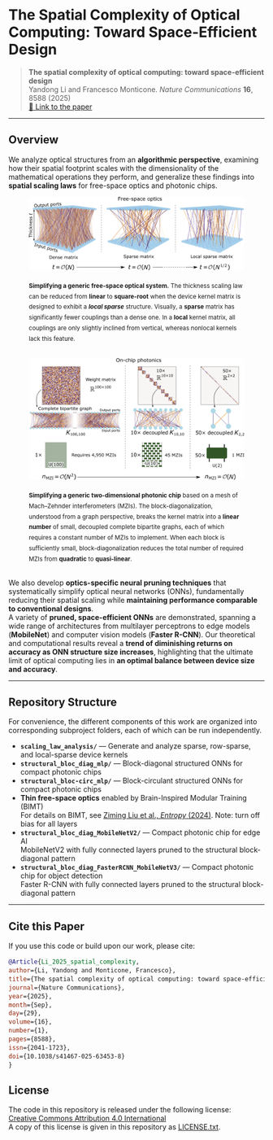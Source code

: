 # The Spatial Complexity of Optical Computing: Toward Space-Efficient Design

> **The spatial complexity of optical computing: toward space-efficient design**  
> Yandong Li and Francesco Monticone. *Nature Communications* **16**, 8588 (2025)  
> [🔗 Link to the paper](https://www.nature.com/articles/s41467-025-63453-8)

---

## Overview

We analyze optical structures from an **algorithmic perspective**, examining how their spatial footprint scales with the dimensionality of the mathematical operations they perform, and generalize these findings into **spatial scaling laws** for free-space optics and photonic chips.

<figure>
  <p align="center">
    <img src="figures/figure1.png" 
         alt="Scaling law improvements for free-space optics" 
         width="600">
  </p>
  <figcaption>
    <sub><strong>Simplifying a generic free-space optical system.</strong>
    The thickness scaling law can be reduced from <strong>linear</strong> to <strong>square-root</strong> when the device kernel matrix is designed to exhibit a <strong><em>local sparse</em></strong> structure. 
    Visually, a <strong>sparse</strong> matrix has significantly fewer couplings than a dense one. In a <strong>local</strong> kernel matrix, all couplings are only slightly inclined from vertical, whereas nonlocal kernels lack this feature.</sub><br>&nbsp;
  </figcaption>
</figure>

<figure>
  <p align="center">
    <img src="figures/figure2.png" 
         alt="Scaling law improvements for photonic chips" 
         width="600">
  </p>
  <figcaption>
    <sub><strong>Simplifying a generic two-dimensional photonic chip</strong> based on a mesh of Mach–Zehnder interferometers (MZIs).
    The block-diagonalization, understood from a graph perspective, breaks the kernel matrix into a <strong>linear number</strong> of small, decoupled complete bipartite graphs, each of which requires a constant number of MZIs to implement. When each block is sufficiently small, block-diagonalization reduces the total number of required MZIs from <strong>quadratic</strong> to <strong>quasi-linear</strong>.</sub><br>&nbsp;
  </figcaption>
</figure>

We also develop **optics-specific neural pruning techniques** that systematically simplify optical neural networks (ONNs), fundamentally reducing their spatial scaling while **maintaining performance comparable to conventional designs**.  
A variety of **pruned, space-efficient ONNs** are demonstrated, spanning a wide range of architectures from multilayer perceptrons to edge models (**MobileNet**) and computer vision models (**Faster R-CNN**). Our theoretical and computational results reveal a **trend of diminishing returns on accuracy as ONN structure size increases**, highlighting that the ultimate limit of optical computing lies in **an optimal balance between device size and accuracy**.

---

## Repository Structure

For convenience, the different components of this work are organized into corresponding subproject folders, each of which can be run independently.  

- **`scaling_law_analysis/`** — Generate and analyze sparse, row-sparse, and local-sparse device kernels
- **`structural_bloc_diag_mlp/`** — Block-diagonal structured ONNs for compact photonic chips  
- **`structural_bloc-circ_mlp/`** — Block-circulant structured ONNs for compact photonic chips  
- **Thin free-space optics** enabled by Brain-Inspired Modular Training (BIMT)  
  For details on BIMT, see [Ziming Liu et al., *Entropy* (2024)](https://doi.org/10.3390/e26010041). Note: turn off bias for all layers
- **`structural_bloc_diag_MobileNetV2/`** — Compact photonic chip for edge AI  
  MobileNetV2 with fully connected layers pruned to the structural block-diagonal pattern  
- **`structural_bloc_diag_FasterRCNN_MobileNetV3/`** — Compact photonic chip for object detection  
  Faster R-CNN with fully connected layers pruned to the structural block-diagonal pattern  

---

## Cite this Paper

If you use this code or build upon our work, please cite:

```bibtex
@Article{Li_2025_spatial_complexity,
author={Li, Yandong and Monticone, Francesco},
title={The spatial complexity of optical computing: toward space-efficient design},
journal={Nature Communications},
year={2025},
month={Sep},
day={29},
volume={16},
number={1},
pages={8588},
issn={2041-1723},
doi={10.1038/s41467-025-63453-8}
}
```

## License

The code in this repository is released under the following license:  
[Creative Commons Attribution 4.0 International](https://creativecommons.org/licenses/by/4.0/)  
A copy of this license is given in this repository as [LICENSE.txt](https://github.com/lyd5039/The-Spatial-Complexity-of-Optical-Computing/blob/main/LICENSE.txt).

